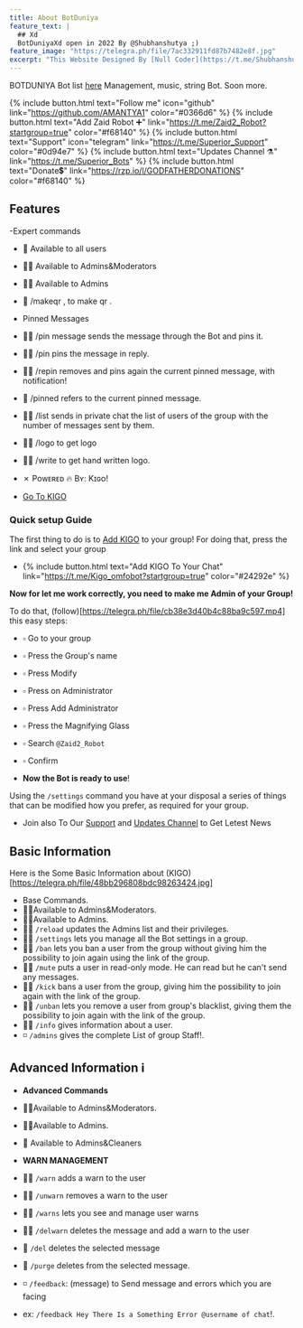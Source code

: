 ```yaml
---
title: About BotDuniya
feature_text: |
  ## Xd
  BotDuniyaXd open in 2022 By @Shubhanshutya ;)
feature_image: "https://telegra.ph/file/7ac332911fd87b7482e8f.jpg"
excerpt: "This Website Designed By [Null Coder](https://t.me/Shubhanshutya) To Make Affective Information About BotDuniya."
---
```


BOTDUNIYA Bot list  [here](https://t.me/BotDuniyaXD/23) Management, music, string Bot. Soon more.

{% include button.html text="Follow me" icon="github" link="https://github.com/AMANTYA1" color="#0366d6" %} {% include button.html text="Add Zaid Robot ➕" link="https://t.me/Zaid2_Robot?startgroup=true" color="#f68140" %} {% include button.html text="Support" icon="telegram" link="https://t.me/Superior_Support" color="#0d94e7" %} {% include button.html text="Updates Channel ⚗️" link="https://t.me/Superior_Bots" %} {% include button.html text="Donate💲" link="https://rzp.io/l/GODFATHERDONATIONS" color="#f68140" %}

## Features

-Expert commands

- 👥 Available to all users
- 👮🏻 Available to Admins&Moderators
- 🕵🏻 Available to Admins

- 👥 /makeqr ,  to make qr .

- Pinned Messages
+ 🕵🏻 /pin message sends the message through the Bot and pins it.
- 🕵🏻 /pin pins the message in reply.
- 🕵🏻 /repin removes and pins again the current pinned message, with notification!
- 👥 /pinned refers to the current pinned message.

- 🕵🏻  /list sends in private chat the list of users of the group with the number of messages sent by them.
- 🕵🏻 /logo to get logo

- 🕵🏻  /write to get hand written logo.

- ✗ Pᴏᴡᴇʀᴇᴅ 🔥 Bʏ: Kɪɢᴏ!

- [Go To KIGO](https://t.me/Kigo_omfobot)

### Quick setup Guide

The first thing to do is to [Add KIGO](https://t.me/Kigo_omfobot?startgroup=true) to your group! For doing that, press the link and select your group
- {% include button.html text="Add KIGO To Your Chat" link="https://t.me/Kigo_omfobot?startgroup=true" color="#24292e" %}

**Now for let me work correctly, you need to make me Admin of your Group!**

To do that, (follow)[https://telegra.ph/file/cb38e3d40b4c88ba9c597.mp4] this easy steps: 
- ▫️ Go to your group
- ▫️ Press the Group's name
- ▫️ Press Modify
- ▫️ Press on Administrator
- ▫️ Press Add Administrator
- ▫️ Press the Magnifying Glass
- ▫️ Search `@Zaid2_Robot`
- ▫️ Confirm

- **Now the Bot is ready to use**!

Using the `/settings` command you have at your disposal a series of things that can be modified how you prefer, as required for your group.

- Join also To Our [Support](https://t.me/Superior_Support) and [Updates Channel](https://t.me/Superior_Bots) to Get Letest News

## Basic Information

Here is the Some Basic Information about (KIGO)[https://telegra.ph/file/48bb296808bdc98263424.jpg]

- Base Commands.
- 👮🏻Available to Admins&Moderators.
- 🕵🏻Available to Admins.
- 👮🏻 `/reload` updates the Admins list and their privileges.
- 🕵🏻 `/settings` lets you manage all the Bot settings in a group.
- 👮🏻 `/ban` lets you ban a user from the group without giving him the possibility to join again using the link of the group.
- 👮🏻 `/mute` puts a user in read-only mode. He can read but he can't send any messages.
- 👮🏻 `/kick` bans a user from the group, giving him the possibility to join again with the link of the group.
- 👮🏻 `/unban` lets you remove a user from group's blacklist, giving them the possibility to join again with the link of the group.
- 👮🏻 `/info` gives information about a user.
- ◽️ `/admins` gives the complete List of group Staff!.

## Advanced Information ℹ️

- **Advanced Commands**

- 👮🏻Available to Admins&Moderators.
- 🕵🏻Available to Admins.
- 🛃 Available to Admins&Cleaners

- **WARN MANAGEMENT**
- 👮🏻 `/warn` adds a warn to the user
- 👮🏻 `/unwarn` removes a warn to the user
- 👮🏻 `/warns` lets you see and manage user warns
- 🕵🏻 `/delwarn` deletes the message and add a warn to the user
- 🛃 `/del` deletes the selected message
- 🛃 `/purge` deletes from the selected message.

- ◽️ `/feedback`: (message) to Send message and errors which you are facing 
- ex: `/feedback Hey There Is a Something Error @username of chat`!.


